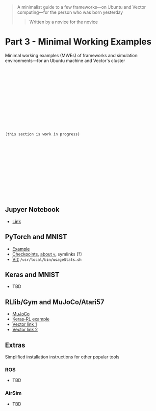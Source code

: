 > A minimalist guide to  a few frameworks⁠—on Ubuntu and Vector computing⁠—for the person who was born yesterday
>> Written by a novice for the novice

# Part 3 - Minimal Working Examples

Minimal working examples (MWEs) of frameworks and simulation environments—for an Ubuntu machine and Vector's cluster

```















(this section is work in progress)















```

## Jupyer Notebook

- [Link](https://support.vectorinstitute.ai/jupyter_notebook)

## PyTorch and MNIST

- [Example](https://support.vectorinstitute.ai/wandb)
- [Checkpoints](https://support.vectorinstitute.ai/CheckpointRestartInstructions), [about `v`](https://support.vectorinstitute.ai/AboutVaughan2), symlinks (?)
- [Viz](https://support.vectorinstitute.ai/wandb) `/usr/local/bin/usageStats.sh`

## Keras and MNIST

- TBD

## RLlib/Gym and MuJoCo/Atari57

- [MuJoCo](https://github.com/openai/mujoco-py/)
- [Keras-RL example](https://github.com/keras-rl/keras-rl/blob/master/examples/ddpg_mujoco.py)
- [Vector link 1](https://support.vectorinstitute.ai/mujoco_updated)
- [Vector link 2](https://support.vectorinstitute.ai/SoftwareVaughan)

## Extras

Simplified installation instructions for other popular tools 

### ROS

- TBD

### AirSim

- TBD

